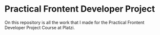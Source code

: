 # Practical Frontent Developer Project

On this repository is all the work that I made for the Practical Frontent Developer Project Course at Platzi. 

